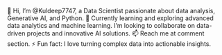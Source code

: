 👋 Hi, I’m @Kuldeep7747, a Data Scientist passionate about data analysis, Generative AI, and Python.
🌱 Currently learning and exploring advanced data analytics and machine learning.
    I’m looking to collaborate on data-driven projects and innovative AI solutions.
📫 Reach me at comment section.
⚡ Fun fact: I love turning complex data into actionable insights.
